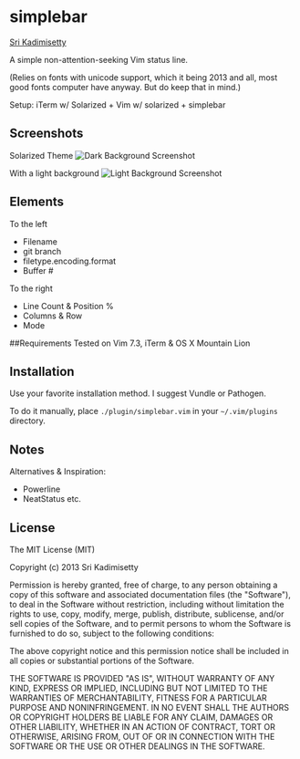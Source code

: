 # simplebar

[Sri Kadimisetty](http://sri.io)


A simple non-attention-seeking Vim status line.


(Relies on fonts with unicode support, which it
being 2013 and all, most good fonts computer have
anyway. But do keep that in mind.)


Setup: iTerm w/ Solarized + Vim w/ solarized +
simplebar


## Screenshots
Solarized Theme
![Dark Background Screenshot](https://raw.github.com/kadimisetty/vim-simplebar/master/doc/source/dark3.png)

With a light background
![Light Background Screenshot](https://raw.github.com/kadimisetty/vim-simplebar/master/doc/source/light3.png)


## Elements
To the left
* Filename 
* git branch
* filetype.encoding.format
* Buffer #

To the right
* Line Count & Position %
* Columns & Row 
* Mode


##Requirements
Tested on Vim 7.3, iTerm & OS X Mountain Lion


## Installation
Use your favorite installation method. I suggest
Vundle or Pathogen.

To do it manually, place `./plugin/simplebar.vim`
in your `~/.vim/plugins` directory.


## Notes
Alternatives & Inspiration:
* Powerline
* NeatStatus etc.


## License
The MIT License (MIT)

Copyright (c) 2013 Sri Kadimisetty

Permission is hereby granted, free of charge, to any person obtaining a copy
of this software and associated documentation files (the "Software"), to deal
in the Software without restriction, including without limitation the rights
to use, copy, modify, merge, publish, distribute, sublicense, and/or sell
copies of the Software, and to permit persons to whom the Software is
furnished to do so, subject to the following conditions:

The above copyright notice and this permission notice shall be included in
all copies or substantial portions of the Software.

THE SOFTWARE IS PROVIDED "AS IS", WITHOUT WARRANTY OF ANY KIND, EXPRESS OR
IMPLIED, INCLUDING BUT NOT LIMITED TO THE WARRANTIES OF MERCHANTABILITY,
FITNESS FOR A PARTICULAR PURPOSE AND NONINFRINGEMENT. IN NO EVENT SHALL THE
AUTHORS OR COPYRIGHT HOLDERS BE LIABLE FOR ANY CLAIM, DAMAGES OR OTHER
LIABILITY, WHETHER IN AN ACTION OF CONTRACT, TORT OR OTHERWISE, ARISING FROM,
OUT OF OR IN CONNECTION WITH THE SOFTWARE OR THE USE OR OTHER DEALINGS IN
THE SOFTWARE.
